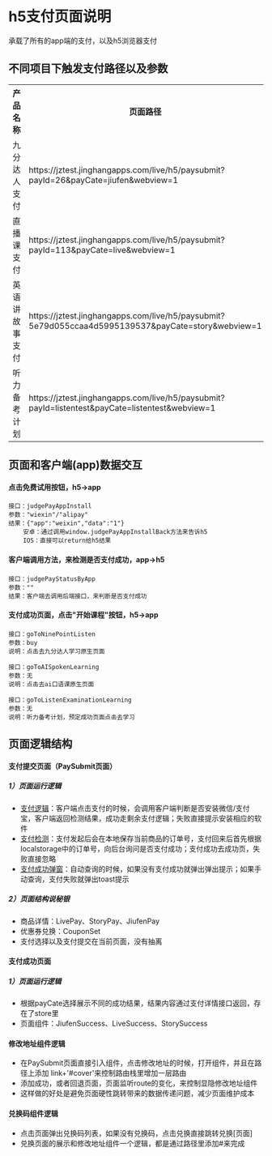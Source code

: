 <!-- 模块大标题 -->
# h5支付页面说明
<!-- 模块说明 -->
承载了所有的app端的支付，以及h5浏览器支付

<!--项目功能模块说明-->
## 不同项目下触发支付路径以及参数
<table>
    <tr>
        <th>产品名称</th>
        <th>页面路径</th>
        <th>传参说明</th>
    </tr>
    <tr>
        <td rowspan='2'>九分达人支付</td>
        <td rowspan='2'>https://jztest.jinghangapps.com/live/h5/paysubmit?payId=26&payCate=jiufen&webview=1</td>
        <td>payId：可以不准，但是必须有</td>
    </tr>
    <tr>
        <td>payCate：jiufen</td>
    </tr>
    <tr>
        <td rowspan='2'>直播课支付</td>
        <td rowspan='2'>https://jztest.jinghangapps.com/live/h5/paysubmit?payId=113&payCate=live&webview=1</td>
        <td>payId：直播课ID</td>
    </tr>
    <tr>
        <td>payCate：live</td>
    </tr>
    <tr>
        <td rowspan='2'>英语讲故事支付</td>
        <td rowspan='2'>https://jztest.jinghangapps.com/live/h5/paysubmit?5e79d055ccaa4d5995139537&payCate=story&webview=1</td>
        <td>payId：故事课程ID</td>
    </tr>
    <tr>
        <td>payCate：story</td>
    </tr>
    <tr>
        <td rowspan='2'>听力备考计划</td>
        <td rowspan='2'>https://jztest.jinghangapps.com/live/h5/paysubmit?payId=listentest&payCate=listentest&webview=1</td>
        <td>payId：listentest(写死)</td>
    </tr>
    <tr>
        <td>payCate：listentest</td>
    </tr>
</table>

<!-- 页面bridge交互说明 -->
## 页面和客户端(app)数据交互
#### 点击免费试用按钮，h5→app
```
接口：judgePayAppInstall
参数："wiexin"/"alipay"
结果：{"app":"weixin","data":"1"}
    安卓：通过调用window.judgePayAppInstallBack方法来告诉h5
    IOS：直接可以return给h5结果
```
#### 客户端调用方法，来检测是否支付成功，app→h5
```
接口：judgePayStatusByApp
参数：""
结果：客户端去调用后端接口，来判断是否支付成功
```
<!-- 页面bridge交互说明 -->
#### 支付成功页面，点击"开始课程"按钮，h5→app
```
接口：goToNinePointListen
参数：buy
说明：点击去九分达人学习原生页面
```
```
接口：goToAISpokenLearning
参数：无
说明：点击去ai口语课原生页面
```
```
接口：goToListenExaminationLearning
参数：无
说明：听力备考计划，预定成功页面点击去学习
```


<!-- 逻辑结构 -->
## 页面逻辑结构
<!-- 单个页面说明 -->
#### 支付提交页面（PaySubmit页面）
##### 1）页面运行逻辑
- [支付逻辑]()：客户端点击支付的时候，会调用客户端判断是否安装微信/支付宝，客户端返回检测结果，成功走剩余支付逻辑；失败直接提示安装相应的软件
- [支付检测]()：支付发起后会在本地保存当前商品的订单号，支付回来后首先根据localstorage中的订单号，向后台询问是否支付成功；支付成功去成功页，失败直接忽略
- [支付成功弹窗]()：自动查询的时候，如果没有支付成功就弹出弹出提示；如果手动查询，支付失败就弹出toast提示
##### 2）页面结构说秘银
- 商品详情：LivePay、StoryPay、JiufenPay
- 优惠券兑换：CouponSet
- 支付选择以及支付提交在当前页面，没有抽离

<!-- 单个页面说明 -->
#### 支付成功页面
##### 1）页面运行逻辑
- 根据payCate选择展示不同的成功结果，结果内容通过支付详情接口返回，存在了store里
- 页面组件：JiufenSuccess、LiveSuccess、StorySuccess

#### 修改地址组件逻辑
- 在PaySubmit页面直接引入组件，点击修改地址的时候，打开组件，并且在路径上添加  link+'#cover'来控制路由栈里增加一层路由
- 添加成功，或者回退页面，页面监听route的变化，来控制显隐修改地址组件
- 这样做的好处是避免页面硬性跳转带来的数据传递问题，减少页面维护成本

#### 兑换码组件逻辑
- 点击页面弹出兑换码列表，如果没有兑换码，点击兑换直接跳转兑换[页面]
- 兑换页面的展示和修改地址组件一个逻辑，都是通过路径里添加#来完成

